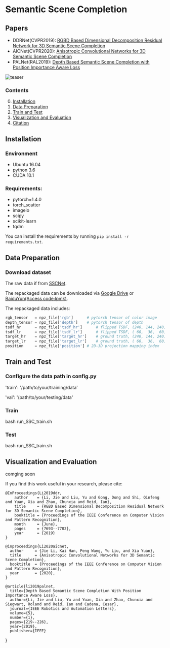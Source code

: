 # Semantic Scene Completion

## Papers
- DDRNet(CVPR2019): [RGBD Based Dimensional Decomposition Residual Network for 3D Semantic Scene Completion](http://openaccess.thecvf.com/content_CVPR_2019/papers/Li_RGBD_Based_Dimensional_Decomposition_Residual_Network_for_3D_Semantic_Scene_CVPR_2019_paper.pdf)
- AICNet(CVPR2020): [Anisotropic Convolutional Networks for 3D Semantic Scene Completion](http://openaccess.thecvf.com/content_CVPR_2020/papers/Li_Anisotropic_Convolutional_Networks_for_3D_Semantic_Scene_Completion_CVPR_2020_paper.pdf)
- PALNet(RAL2019): [Depth Based Semantic Scene Completion with Position Importance Aware Loss](https://ieeexplore.ieee.org/document/8902045)

![teaser](4_teaser_720p.gif)


### Contents
0. [Installation](#installation)
0. [Data Preparation](#Data-Preparation)
0. [Train and Test](#Train-and-Test)
0. [Visualization and Evaluation](#visualization-and-evaluation)
0. [Citation](#Citation)

## Installation
### Environment
- Ubuntu 16.04
- python 3.6
- CUDA 10.1

### Requirements:
- pytorch=1.4.0
- torch_scatter
- imageio
- scipy
- scikit-learn
- tqdm

You can install the requirements by running `pip install -r requirements.txt`.



## Data Preparation
### Download dataset

The raw data if from [SSCNet](https://github.com/shurans/sscnet).

The repackaged data can be downloaded via 
[Google Drive](https://drive.google.com/drive/folders/15vFzZQL2eLu6AKSAcCbIyaA9n1cQi3PO?usp=sharing)
or
[BaiduYun(Access code:lpmk)](https://pan.baidu.com/s/1mtdAEdHYTwS4j8QjptISBg).

The repackaged data includes:
```python
rgb_tensor   = npz_file['rgb']		# pytorch tensor of color image
depth_tensor = npz_file['depth']	# pytorch tensor of depth 
tsdf_hr      = npz_file['tsdf_hr']  	# flipped TSDF, (240, 144, 240)
tsdf_lr      = npz_file['tsdf_lr']  	# flipped TSDF, ( 60,  36,  60)
target_hr    = npz_file['target_hr']	# ground truth, (240, 144, 240)
target_lr    = npz_file['target_lr']	# ground truth, ( 60,  36,  60)
position     = npz_file['position']	# 2D-3D projection mapping index
```

### 

## Train and Test

### Configure the data path in config.py

'train': '/path/to/your/training/data'

'val': '/path/to/your/testing/data'


### Train

bash run_SSC_train.sh

### Test

bash run_SSC_train.sh

## Visualization and Evaluation

comging soon



If you find this work useful in your research, please cite:

    @InProceedings{Li2019ddr,
        author    = {Li, Jie and Liu, Yu and Gong, Dong and Shi, Qinfeng and Yuan, Xia and Zhao, Chunxia and Reid, Ian},
        title     = {RGBD Based Dimensional Decomposition Residual Network for 3D Semantic Scene Completion},
        booktitle = {Proceedings of the IEEE Conference on Computer Vision and Pattern Recognition},
        month     = {June},
        pages     = {7693--7702},
        year      = {2019}
    }
    
    @inproceedings{Li2020aicnet,
      author     = {Jie Li, Kai Han, Peng Wang, Yu Liu, and Xia Yuan},
      title      = {Anisotropic Convolutional Networks for 3D Semantic Scene Completion},
      booktitle  = {Proceedings of the IEEE Conference on Computer Vision and Pattern Recognition},
      year       = {2020},
    }

    @article{li2019palnet,
	  title={Depth Based Semantic Scene Completion With Position Importance Aware Loss},
	  author={Li, Jie and Liu, Yu and Yuan, Xia and Zhao, Chunxia and Siegwart, Roland and Reid, Ian and Cadena, Cesar},
	  journal={IEEE Robotics and Automation Letters},
	  volume={5},
	  number={1},
	  pages={219--226},
	  year={2019},
	  publisher={IEEE}
}
